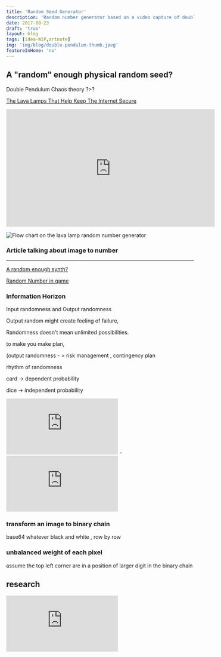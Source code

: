 ```yaml
---
title: 'Random Seed Generator'
description: 'Random number generator based on a video capture of double pendulum system driven by a motor in its threshold'
date: 2017-08-23
draft: 'true'
layout: blog
tags: [idea-WIP,artnote]
img: 'img/blog/double-pendulum-thumb.jpeg'
featureInHome: 'no'
---
```


## A "random" enough physical random seed? 
Double Pendulum 
Chaos theory ?>?

[The Lava Lamps That Help Keep The Internet Secure ](https://www.youtube.com/watch?v=1cUUfMeOijg)
<iframe width="560" height="315" src="https://www.youtube.com/embed/1cUUfMeOijg" frameborder="0" allow="accelerometer; autoplay; encrypted-media; gyroscope; picture-in-picture" allowfullscreen></iframe>

![Flow chart on the lava lamp random number generator](https://s3.us-west-2.amazonaws.com/secure.notion-static.com/e98a2985-d3f6-4c51-8f7c-3b67a21fc017/Screen-Shot-2017-10-31-at-3.57.19-PM.png?X-Amz-Algorithm=AWS4-HMAC-SHA256&X-Amz-Credential=ASIAT73L2G45PEMYJB45%2F20200329%2Fus-west-2%2Fs3%2Faws4_request&X-Amz-Date=20200329T080805Z&X-Amz-Expires=86400&X-Amz-Security-Token=IQoJb3JpZ2luX2VjENX%2F%2F%2F%2F%2F%2F%2F%2F%2F%2FwEaCXVzLXdlc3QtMiJGMEQCIEL7y2WI0YhGCLNmosMiaCj%2F4Rlc3bD671oSMLnAW3OWAiAeMFTy4%2BpZLqnXb2y8IDnM7rk0Qby7cLqk3P3u27dBvCq9AwjO%2F%2F%2F%2F%2F%2F%2F%2F%2F%2F8BEAAaDDI3NDU2NzE0OTM3MCIMPHgmN7nPtdKOa8vUKpEDECIQi49B7fXOIM58zyLcyTuIovcI9uqprfDvW5r2H%2BSeYwqEtG8iQqKRUCReVe%2BBBl%2B8L%2BMtROL7SNsC7cvkGqP%2FbVv0viS3un%2F4razchK7ouhcat%2BUvR57srMgQI3RLxignZUyhM4HgK%2FrHAJArDbmWxgz%2BFZDZRIEZKU%2Bo7PuXYe%2BLeXYV6cby0%2FH8%2Fw%2FBhVUlsWz%2BP2NsBKpzwvV8wYWUh4nmxj4xsRtRTlV6qszQdhkOOeCuilvmEDNeGigMQX3FSi3RrVFxQjtOsp9bT5SrhIca%2F9qbLvePvqZGuge5uxsECq8vAFUxG%2FzpJeWYz4QlPxW4nOkXNHnXHDVmX5rz3NqOqqRaLxcb2lUs%2BojfD2I65%2BkkCVjoiicbEVzdD2GaItxBFWje8rVD1mmqfcfadMvYnOt5g5P7mn8o3Nt6bPa%2BB%2FE%2F13r%2FdmrgJ3v5%2BX6bsiEfJhDJQq7Ix79Dj8lhuIS2%2BJ18jlnIYou5paySN%2FshEAwq71I33dL6jMaeW6L2EmLi8SUfxKwxnYybvGMwjtOA9AU67AHtdX2hM7bt21%2FyrMl9eABQOuAqiLUENTs6uIk6MTlRGRuySbT8FCEQoQbpJjSG2lHj8MM0j%2BWhIgUYvXE%2B0KpqmvpLXzGFREJEw4TwkIf2W3H5Vg9af0a2Zhq2a78pWWvyOMt%2FIEXixpFDO8jO3U9LBZIE5ZPtoZNO%2Fspvc0ssZ%2F6Fk8Qp6%2Ft4nleEBam9JVYlK5THqgseOWLlsIb2gbGhKM1CSya0sope1J86iVBfVOADLHBcJjocgXEQnL3S48nfc0gkkLegL7Dgua3xh5SZ%2Bo%2B0ToUjaWGUQV4YCtLRg3P8iodZe66mqFHtqQ%3D%3D&X-Amz-Signature=e253fe8c0967bae8a2843c591606b184b60f008a8678b893829ae7c93f43adbe&X-Amz-SignedHeaders=host&response-content-disposition=filename%20%3D%22Screen-Shot-2017-10-31-at-3.57.19-PM.png%22)

### Article talking about   image to number  


---


[A random enough synth?](https://www.instagram.com/p/B71LDbhB4ux/?utm_source=ig_web_copy_link)

[Random Number in game](https://www.youtube.com/watch?v=dwI5b-wRLic)
### Information Horizon

Input randomness and Output randomness

Output random might create feeling of failure, 

Randomness doesn't mean unlimited possibilities. 

to make you make plan,

(output randomness - >  risk management , contingency plan

rhythm of randomness

card → dependent probability

dice → independent probability






<iframe style="aspect-ratio: 16/9;" class="w-full " src="https://www.youtube.com/embed/7MXmqdTsuVA" title="YouTube video player" frameborder="0" allow="accelerometer; autoplay; clipboard-write; encrypted-media; gyroscope; picture-in-picture; web-share" allowfullscreen></iframe>  
-
<iframe style="aspect-ratio: 16/9;" class="w-full " src="https://www.youtube.com/embed/v8GuyPhFhPw" title="YouTube video player" frameborder="0" allow="accelerometer; autoplay; clipboard-write; encrypted-media; gyroscope; picture-in-picture; web-share" allowfullscreen></iframe>




### transform an image to binary chain

base64  whatever   black and white  , row by row

### unbalanced weight of each pixel
assume the top left corner are in a position of larger digit in the binary chain


## research
<iframe style="aspect-ratio: 16/9;" class="w-full " src="https://www.youtube.com/embed/7ctS471mhM0" title="YouTube video player" frameborder="0" allow="accelerometer; autoplay; clipboard-write; encrypted-media; gyroscope; picture-in-picture; web-share" allowfullscreen></iframe>  